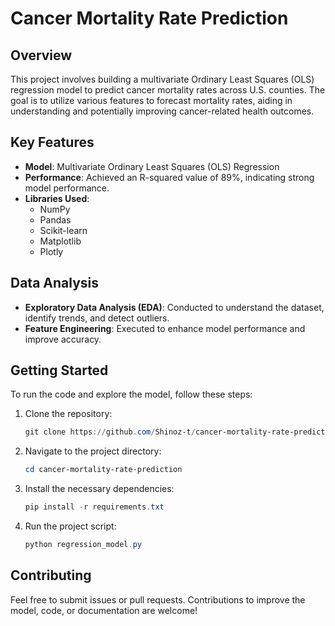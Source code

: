 # Cancer Mortality Rate Prediction

## Overview

This project involves building a multivariate Ordinary Least Squares (OLS) regression model to predict cancer mortality rates across U.S. counties. The goal is to utilize various features to forecast mortality rates, aiding in understanding and potentially improving cancer-related health outcomes.

## Key Features

- **Model**: Multivariate Ordinary Least Squares (OLS) Regression
- **Performance**: Achieved an R-squared value of 89%, indicating strong model performance.
- **Libraries Used**:
  - NumPy
  - Pandas
  - Scikit-learn
  - Matplotlib
  - Plotly

## Data Analysis

- **Exploratory Data Analysis (EDA)**: Conducted to understand the dataset, identify trends, and detect outliers.
- **Feature Engineering**: Executed to enhance model performance and improve accuracy.

## Getting Started

To run the code and explore the model, follow these steps:

1. Clone the repository:
    ```powershell
    git clone https://github.com/Shinoz-t/cancer-mortality-rate-prediction.git
    ```
2. Navigate to the project directory:
    ```powershell
    cd cancer-mortality-rate-prediction
    ```
3. Install the necessary dependencies:
    ```powershell
    pip install -r requirements.txt
    ```
4. Run the project script:
    ```powershell
    python regression_model.py
    ```

## Contributing

Feel free to submit issues or pull requests. Contributions to improve the model, code, or documentation are welcome!


